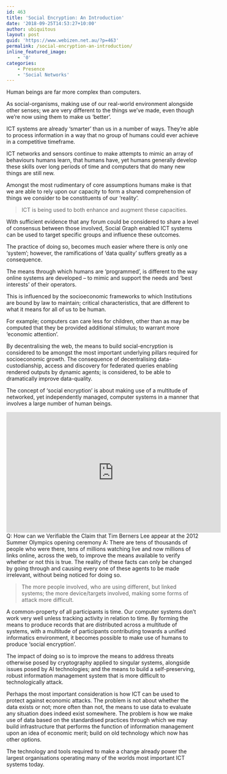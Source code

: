 ```yaml
---
id: 463
title: 'Social Encryption: An Introduction'
date: '2018-09-25T14:53:27+10:00'
author: ubiquitous
layout: post
guid: 'https://www.webizen.net.au/?p=463'
permalink: /social-encryption-an-introduction/
inline_featured_image:
    - '0'
categories:
    - Presence
    - 'Social Networks'
---
```


<span style="font-weight: 400;">Human beings are far more complex than computers. </span>

<span style="font-weight: 400;">As social-organisms, making use of our real-world environment alongside other senses; we are very different to the things we’ve made, even though we’re now using them to make us ‘better’. </span>

<span style="font-weight: 400;">ICT systems are already ‘smarter’ than us in a number of ways. </span><span style="font-weight: 400;">They’re able to process information in a way that no group of humans could ever achieve in a competitive timeframe. </span>

<span style="font-weight: 400;">ICT networks and sensors continue to make attempts to mimic an array of behaviours humans learn, that humans have, yet humans generally develop these skills over long periods of time and computers that do many new things are still new.</span>

<span style="font-weight: 400;">Amongst the most rudimentary of core assumptions humans make is that we are able to rely upon our capacity to form a shared comprehension of things we consider to be constituents of our ‘reality’.</span>

> <span style="font-weight: 400;">ICT is being used to both enhance and augment these capacities.</span>

<span style="font-weight: 400;">With sufficient evidence that any forum could be considered to share a level of consensus between those involved, Social Graph enabled ICT systems can be used to target specific groups and influence these outcomes. </span>

<span style="font-weight: 400;">The practice of doing so, becomes much easier where there is only one ‘system’; however, the ramifications of ‘data quality’ suffers greatly as a consequence.</span>

<span style="font-weight: 400;">The means through which humans are ‘programmed’, is different to the way online systems are developed – to mimic and support the needs and ‘best interests’ of their operators.</span>

<span style="font-weight: 400;">This is influenced by the socioeconomic frameworks to which Institutions are bound by law to maintain; critical characteristics, that are different to what it means for all of us to be human. </span>

<span style="font-weight: 400;">For example; computers can care less for children, other than as may be computed that they be provided additional stimulus; to warrant more ‘economic attention’.</span>

<span style="font-weight: 400;">By decentralising the web, the means to build social-encryption is considered to be amongst the most important underlying pillars required for socioeconomic growth. The consequence of decentralising data-custodianship, access and discovery for federated queries enabling rendered outputs by dynamic agents; is considered, to be able to dramatically improve data-quality.</span>

<span style="font-weight: 400;">The concept of ‘social encryption’ is about making use of a multitude of networked, yet independently managed, computer systems in a manner that involves a large number of human beings. </span>

[<iframe allowfullscreen="allowfullscreen" frameborder="0" height="315" loading="lazy" src="https://www.youtube.com/embed/UMNFehJIi0E?rel=0" width="560"></iframe>](https://en.wikipedia.org/wiki/2012_Summer_Olympics_opening_ceremony) Q: How can we Verifiable the Claim that Tim Berners Lee appear at the 2012 Summer Olympics opening ceremony A: There are tens of thousands of people who were there, tens of millions watching live and now millions of links online, across the web, to improve the means available to verify whether or not this is true. The reality of these facts can only be changed by going through and causing every one of these agents to be made irrelevant, without being noticed for doing so.

> <span style="font-weight: 400;">The more people involved, who are using different, but linked systems; the more device/targets involved, making some forms of attack more difficult. </span>

<span style="font-weight: 400;">A common-property of all participants is time. Our computer systems don’t work very well unless tracking activity in relation to time. By forming the means to produce records that are distributed across a multitude of systems, with a multitude of participants contributing towards a unified informatics environment, it becomes possible to make use of humans to produce ‘social encryption’. </span>

<span style="font-weight: 400;">The impact of doing so is to improve the means to address threats otherwise posed by cryptography applied to singular systems, alongside issues posed by AI technologies; and the means to build a self-preserving, robust information management system that is more difficult to technologically attack.</span>

<span style="font-weight: 400;">Perhaps the most important consideration is how ICT can be used to protect against economic attacks. The problem is not about whether the data exists or not; more often than not, the means to use data to evaluate any situation does indeed exist somewhere. The problem is how we make use of data based on the standardised practices through which we may build infrastructure that performs the function of information management upon an idea of economic merit; build on old technology which now has other options. </span>

<span style="font-weight: 400;">The technology and tools required to make a change already power the largest organisations operating many of the worlds most important ICT systems today.</span>